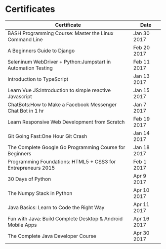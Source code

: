 # Certificates

| Certificate | Date |
|-------------|------|
| BASH Programming Course: Master the Linux Command Line | Jan 30 2017 |
| A Beginners Guide to Django | Feb 20 2017 |
| Seleninum WebDriver + Python:Jumpstart in Automation Testing| Feb 11 2017 |
| Introduction to TypeScript | Jan 13 2017 |
| Learn Vue JS:Introduction to simple reactive Javascript | Jan 15 2017 |
| ChatBots:How to Make a Facebook Messenger Chat Bot in 1 hr | Jan 7 2017 |
| Learn Responsive Web Development from Scratch | Feb 19 2017 |
| Git Going Fast:One Hour Git Crash | Jan 14 2017 |
| The Complete Google Go Programming Course for Beginners | Jan 18 2017 |
| Programming Foundations: HTML5 + CSS3 for Entrepreneurs 2015 | Feb 1 2017 |
| 30 Days of Python | Apr 9 2017 |
| The Numpy Stack in Python | Apr 10 2017 |
| Java Basics: Learn to Code the Right Way | Apr 11 2017 |
| Fun with Java: Build Complete Desktop & Android Mobile Apps | Apr 16 2017 |
| The Complete Java Developer Course | Apr 30 2017|
